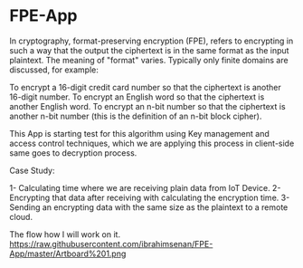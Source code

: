 # FPE-App

In cryptography, format-preserving encryption (FPE), refers to encrypting in such a way that the output the ciphertext is in the same format as the input plaintext. The meaning of "format" varies. Typically only finite domains are discussed, for example:

To encrypt a 16-digit credit card number so that the ciphertext is another 16-digit number.
To encrypt an English word so that the ciphertext is another English word.
To encrypt an n-bit number so that the ciphertext is another n-bit number (this is the definition of an n-bit block cipher).

This App is starting test for this algorithm using  Key management and access control techniques, which we are applying this process in client-side same goes to decryption process. 

Case Study: 

1- Calculating time where we are receiving plain data from IoT Device.
2- Encrypting that data after receiving with calculating the encryption time.
3- Sending an encrypting data with the same size as the plaintext to a remote cloud.

 The flow how I will work on it.
https://raw.githubusercontent.com/ibrahimsenan/FPE-App/master/Artboard%201.png
